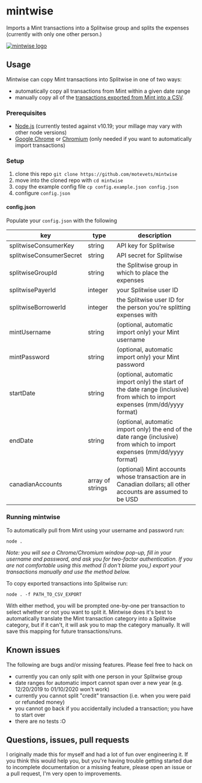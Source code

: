 # mintwise

Imports a Mint transactions into a Splitwise group and splits the expenses (currently with only one other person.)

[![mintwise logo](https://motevets.com/images/mintwise_logo.svg)](https://motevets.com/projects/2020/06/08/mintwise.html)

## Usage

Mintwise can copy Mint transactions into Splitwise in one of two ways:

* automatically copy all transactions from Mint within a given date range
* manually copy all of the [transactions exported from Mint into a CSV].

### Prerequisites
* [Node.js] (currently tested against v10.19; your millage may vary with other node versions)
* [Google Chrome] or [Chromium] (only needed if you want to automatically import transactions)

### Setup

1. clone this repo `git clone https://github.com/motevets/mintwise`
1. move into the cloned repo with `cd mintwise`
1. copy the example config file `cp config.example.json config.json`
1. configure `config.json`

#### config.json
Populate your `config.json` with the following

| key                     | type             | description                                                                                                                 |
|-------------------------|------------------|-----------------------------------------------------------------------------------------------------------------------------|
| splitwiseConsumerKey    | string           | API key for Splitwise                                                                                                       |
| splitwiseConsumerSecret | string           | API secret for Splitwise                                                                                                    |
| splitwiseGroupId        | string           | the Splitwise group in which to place the expenses                                                                          |
| splitwisePayerId        | integer          | your Splitwise user ID                                                                                                      |
| splitwiseBorrowerId     | integer          | the Splitwise user ID for the person you're splitting expenses with                                                         |
| mintUsername            | string           | (optional, automatic import only) your Mint username                                                                        |
| mintPassword            | string           | (optional, automatic import only) your Mint password                                                                        |
| startDate               | string           | (optional, automatic import only) the start of the date range (inclusive) from which to import expenses (mm/dd/yyyy format) |
| endDate                 | string           | (optional, automatic import only) the end of the date range (inclusive) from which to import expenses (mm/dd/yyyy format)   |
| canadianAccounts        | array of strings | (optional) Mint accounts whose transaction are in Canadian dollars; all other accounts are assumed to be USD            |

### Running mintwise

To automatically pull from Mint using your username and password run:
```
node .
```
_Note: you will see a Chrome/Chromium window pop-up, fill in your username and password, and ask you for two-factor
authentication. If you are not comfortable using this method (I don't blame you,) export your transactions manually and
use the method below._

To copy exported transactions into Splitwise run:
```
node . -f PATH_TO_CSV_EXPORT
```

With either method, you will be prompted one-by-one per transaction to select whether or not you want to split it.
Mintwise does it's best to automatically translate the Mint transaction category into a Splitwise category, but if it
can't, it will ask you to map the category manually. It will save this mapping for future transactions/runs.

## Known issues
The following are bugs and/or missing features. Please feel free to hack on 

* currently you can only split with one person in your Splitwise group
* date ranges for automatic import cannot span over a new year (e.g. 12/20/2019 to 01/10/2020 won't work)
* currently you cannot split "credit" transaction (i.e. when you were paid or refunded money)
* you cannot go back if you accidentally included a transaction; you have to start over
* there are no tests :O

## Questions, issues, pull requests
I originally made this for myself and had a lot of fun over engineering it. If you think this would help you, but
you're having trouble getting started due to incomplete documentation or a missing feature, please open an issue or a
pull request, I'm very open to improvements.

[transactions exported from Mint into a CSV]: https://help.mint.com/Accounts-and-Transactions/888960591/How-can-I-download-my-transactions.htm
[Node.js]: https://nodejs.org/en/download/
[Google Chrome]: https://www.google.com/chrome/
[Chromium]: https://www.chromium.org/Home
